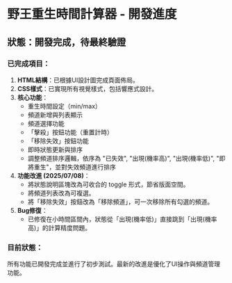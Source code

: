 # 野王重生時間計算器 - 開發進度

## 狀態：開發完成，待最終驗證

### 已完成項目：
1.  **HTML結構**：已根據UI設計圖完成頁面佈局。
2.  **CSS樣式**：已實現所有視覺樣式，包括響應式設計。
3.  **核心功能**：
    *   重生時間設定（min/max）
    *   頻道新增與列表顯示
    *   頻道選擇功能
    *   「擊殺」按鈕功能（重置計時）
    *   「移除失效」按鈕功能
    *   即時狀態更新與排序
    *   調整頻道排序邏輯，依序為 "已失效", "出現(機率高)", "出現(機率低)", "即將重生"，並對失效頻道進行排序
4.  **功能改進 (2025/07/08)**：
    *   將狀態說明區塊改為可收合的 toggle 形式，節省版面空間。
    *   將頻道列表改為可複選。
    *   將「移除失效」按鈕改為「移除頻道」，可一次移除所有勾選的頻道。
5.  **Bug修復**：
    *   已修復在小時間區間內，狀態從「出現(機率低)」直接跳到「出現(機率高)」的計算精度問題。

### 目前狀態：
所有功能已開發完成並進行了初步測試。最新的改進是優化了UI操作與頻道管理功能。
